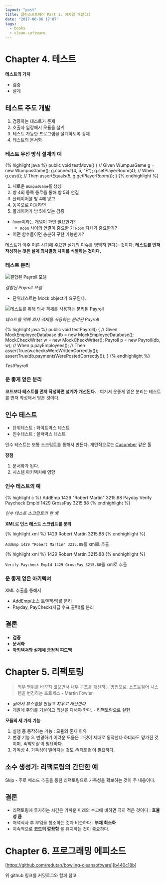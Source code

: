```yaml
---
layout: "post"
title: 클린소프트웨어 Part 1. 애자일 개발(2)
date: "2017-06-06 17:07"
tags:
  - books
  - clean-software
---
```


# Chapter 4. 테스트

**테스트의 가치**

* 검증
* 설계

## 테스트 주도 개발

1. 검증하는 테스트가 존재
2. 호출자 입장에서 모듈을 설계
2. 테스트 가능한 프로그램을 설계하도록 강제
3. 테스트의 문서화

### 테스트 우선 방식 설계의 예

{% highlight java %}
public void testMove() {
    // Given
    WumpusGame g = new WumpusGame();
    g.connect(4, 5, "E");
    g.setPlayerRoom(4);
    // When
    g.east();
    // Then
    assertEquals(5, g.getPlayerRoom());
}
{% endhighlight %}

1. 새로운 `WumpusGame`를 생성
2. 방 4의 동쪽 통로를 통해 방 5와 연결
3. 플레이어를 방 4에 넣고
4. 동쪽으로 이동하면
5. 플레이어가 방 5에 있는 검증

* `Room`이라는 개념이 과연 필요한가?
    * `Room` 사이의 연결이 중요한 가 `Room` 자체가 중요한가?
* 어떤 함수들이면 충분히 구현 가능한가?

테스트가 아주 이른 시기에 주요한 설계의 이슈를 명백히 한다는 것이다.
**테스트를 먼저 작성하는 것은 설계 의사결정 차이를 식별하는 것이다.**

### 테스트 분리

![결합된 Payroll 모델](https://www.plantuml.com/plantuml/img/Iyv9B2vM24YiBChFoU5A1lESCrAJiyEBCajIYnIgkHI0GBiSn0EBQsXorKBLkUOMvEHNfgR252KdvYINvYIMf0AD0oe3YnNa5vS0kRcfUILOTBeabYGc9HR3JKXFBO59mGqeHHQgvO8wLK5NrmxPeIZYC0rO1M5sSc4uGWz99m00)

*결합된 Payroll 모델*

* 단위테스트는 Mock object가 요구된다.

![테스트를 위해 의사 객체를 사용하는 분리된 Payroll](https://www.plantuml.com/plantuml/img/XPB13i8W44Jl_GgE6bC_mOjwDF5Wudd5jJQbXHGQqsZ_NOg0W2HownjcTeTK06sWGY9wVXsegdb7dWNHXpAGaXnXx3bZXjITmlu65CdsZhGvzxN-jhVdithCn6YBfQ5JujktWl4HCJHHO7HWe52FiZR31PTAenOxzITj1mek8AFK2fMJez0XnLCn5ROaASjDM2tYpfQ5ReFYPwLru8nUz8HIMNBWj0d7VcbY3P4VcRZrNg-uHUZwg3us5nXVyME2jKrrzsEaF2sJqzEtp8f-yXi0)

*테스트를 위해 의사 객체를 사용하는 분리된 Payroll*

{% highlight java %}
public void testPayroll() {
    // Given
    MockEmployeeDatabase db = new MockEmployeeDatabase();
    MockCheckWriter w = new MockCheckWriter();
    Payroll p = new Payroll(db, w);
    // When
    p.payEmployees();
    // Then
    assertTrue(w.checksWereWrittenCorrectly());
    assertTrue(db.paymentsWerePostedCorrectly());
}
{% endhighlight %}

*TestPayroll*

### 운 좋게 얻은 분리

**코드보다 테스트를 먼저 작성하면 설계가 개선된다.** : 여기서 운좋게 얻은 분리는 테스트를 먼저 작성해서 얻은 것이다.

## 인수 테스트

* 단위테스트 : 화이트박스 테스트
* 인수테스트 : 블랙박스 테스트

인수 테스트는 보통 스크립트를 통해서 만든다. 개인적으로는 [Cucumber][210f7703] 같은 툴

  [210f7703]: https://cucumber.io/ "Cucumber"

**장점**

1. 문서화가 된다.
2. 시스템 아키텍처에 영향

### 인수 테스트의 예

{% highlight c %}
AddEmp 1429 "Robert Martin" 3215.88
Payday
Verify Paycheck EmpId 1429 GrossPay 3215.88
{% endhighlight %}

*인수 테스트 스크립트의 한 예*

**XML로 인스 테스트 스크립트를 분리**

{% highlight xml %}
<AddEmp PayType="Salaried">
    <EmpId>1429</EmpId>
    <Name>Robert Martin</Name>
    <Salary>3215.88</Salary>
</AddEmp>
{% endhighlight %}

`AddEmp 1429 "Robert Martin" 3215.88`를 xml로 추출

{% highlight xml %}
<PayCheck>
    <EmpId>1429</EmpId>
    <Name>Robert Martin</Name>
    <GrossPay>3215.88</GrossPay>
</PayCheck>
{% endhighlight %}

`Verify Paycheck EmpId 1429 GrossPay 3215.88`를 xml로 추출

### 운 좋게 얻은 아키텍쳐

XML 추출을 통해서

* AddEmp(소스 트랜잭션)를 분리
* Payday, PayCheck(지급 수표 출력)를 분리

## 결론

* **검증**
* **문서화**
* **아키텍쳐와 설계에 긍정적 피드백**

# Chapter 5. 리팩토링

> 외부 행위를 바꾸지 않으면서 내부 구조를 개선하는 방법으로. 소프트웨어 시스템을 변경하는 프로세스 - Martin Fowler

* *긁어서 부스럼을 만들고 치우고 개선한다.*
* 개발에 주의를 기울이고 최선을 다해야 한다. - 리팩토링으로 실현

**모듈의 세 가지 기능**

1. 실행 중 동작하는 기능 : 모듈의 존재 이유
2. 변경 기능
    3. 변경하기 어려운 모듈은 그것이 제대로 동작한다 하더라도 망가진 것이며, *리팩토링* 이 필요하다.
3. 가독성
    4. 가독성이 떨어지는 것도 *리팩토링* 이 필요하다.

## 소수 생성기: 리팩토링의 간단한 예

Skip - 주로 메소드 추출을 통한 리팩토링으로 가독성을 확보하는 것이 주 내용이다.

## 결론

* 리팩토링에 투자하는 시간은 가까운 미래의 수고에 비하면 극히 적은 것이다 : **효율성 큼**
* 저녁식사 후 부엌을 청소하는 것과 비슷하다 : **부채 최소화**
* 지속적으로 **코드의 깔끔함** 을 유지하는 것이 중요하다.

# Chapter 6. 프로그래밍 에피소드

[https://github.com/redutan/bowling-cleansoftware][b440c18b]

위 github 링크를 커밋로그와 함께 참고

  [b440c18b]: https://github.com/redutan/bowling-cleansoftware "볼링게임 github 링크"

